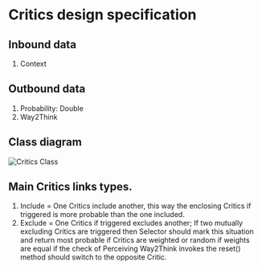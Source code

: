 # Critics design specification

## Inbound data

 1. Context

## Outbound data

 1. Probability: Double
 1. Way2Think

## Class diagram

![Critics Class](https://github.com/menta/menta-0.3/raw/master/doc/informal/uml/images/criticClass.png)

## Main Critics links types.

 1. Include = One Critics include another, this way the enclosing Critics if triggered is more probable than the one included.
 1. Exclude = One Critics if triggered excludes another; If two mutually excluding Critics are triggered then Selector should
 mark this situation and return most probable if Critics are weighted or random if weights are equal if the check of
 Perceiving Way2Think invokes the reset() method should switch to the opposite Critic.


